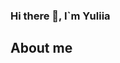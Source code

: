 ### Hi there 👋, I`m Yuliia
## About me

<!--
**Tsarukyula/Tsarukyula** is a ✨ _special_ ✨ repository because its `README.md` (this file) appears on your GitHub profile.

Here are some ideas to get you started:

- 🔭 I’m currently working on improving my test automation skills and learning new tools for it.
- 🌱 I’m currently learning various testing methodologies and practicing them in real projects. 
- 👯 I’m looking to collaborate on projects related to test automation and product quality improvement. 
- 🤔 I’m looking for help with ...
- 💬 Ask me about ...
- 📫 You can reach me through my GitHub profile or by sending me an email at tsarukyula87@gmail.com. 
- 😄 Pronouns: ...
- ⚡ Fun fact: ...
-->
